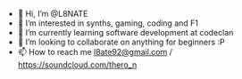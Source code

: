 - 👋 Hi, I’m @L8NATE
- 👀 I’m interested in synths, gaming, coding and F1 
- 🌱 I’m currently learning software development at codeclan
- 💞️ I’m looking to collaborate on anything for beginners :P
- 📫 How to reach me l8ate92@gmail.com / https://soundcloud.com/thero_n

<!---
L8NATE/L8NATE is a ✨ special ✨ repository because its `README.md` (this file) appears on your GitHub profile.
You can click the Preview link to take a look at your changes.
--->
